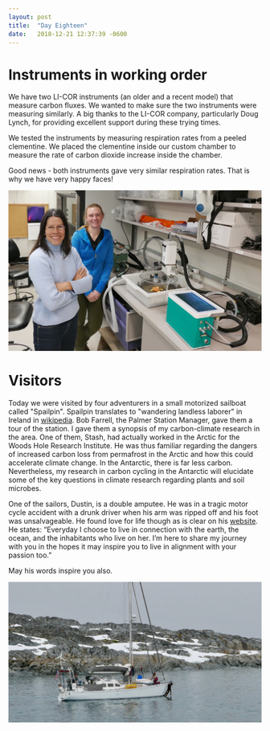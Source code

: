 ```yaml
---
layout: post
title:  "Day Eighteen"
date:   2018-12-21 12:37:39 -0600
---
```

# Instruments in working order
We have two LI-COR instruments (an older and a recent model) that measure carbon fluxes. We wanted to make sure the two instruments were measuring similarly. A big thanks to the LI-COR company, particularly Doug Lynch, for providing excellent support during these trying times. 

We tested the instruments by measuring respiration rates from a peeled clementine. We placed the clementine inside our custom chamber to measure the rate of carbon dioxide increase inside the chamber. 

Good news - both instruments gave very similar respiration rates. That is why we have very happy faces!

![Measuring CO2 increase from clementine](/assets/blog_photos/181221/p1060623.jpg)

# Visitors
Today we were visited by four adventurers in a small motorized sailboat called "Spailpin". Spailpin translates to "wandering landless laborer" in Ireland in [wikipedia](https://en.wikipedia.org/wiki/Spailp%C3%ADn). Bob Farrell, the Palmer Station Manager, gave them a tour of the station. I gave them a synopsis of my carbon-climate research in the area. One of them, Stash, had actually worked in the Arctic for the Woods Hole Research Institute. He was thus familiar regarding the dangers of increased carbon loss from permafrost in the Arctic and how this could accelerate climate change. In the Antarctic, there is far less carbon. Nevertheless, my research in carbon cycling in the Antarctic will elucidate some of the key questions in climate research regarding plants and soil microbes.

One of the sailors, Dustin, is a double amputee. He was in a tragic motor cycle accident with a drunk driver when his arm was ripped off and his foot was unsalvageable. He found love for life though as is clear on his [website](https://thesinglehandedsailor.com/). He states: “Everyday I choose to live in connection with the earth, the ocean, and the inhabitants who live on her. I’m here to share my journey with you in the hopes it may inspire you to live in alignment with your passion too.”

May his words inspire you also.

![Sailors visiting](/assets/blog_photos/181221/p1060621.jpg)


